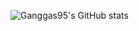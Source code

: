 ![Ganggas95's GitHub stats](https://github-readme-stats.vercel.app/api?username=ganggas95&show_icons=true&theme=transparent)

